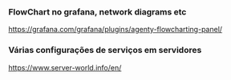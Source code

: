 

### FlowChart no grafana, network diagrams etc
https://grafana.com/grafana/plugins/agenty-flowcharting-panel/


### Várias configurações de serviços em servidores
https://www.server-world.info/en/
